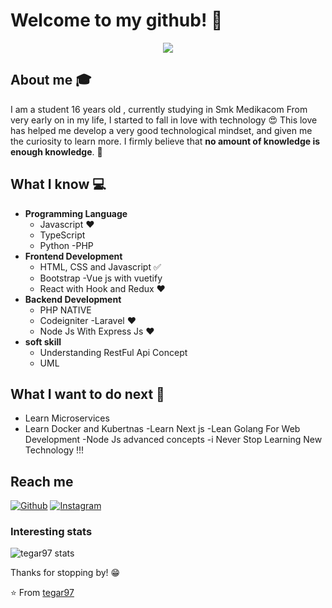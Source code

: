 # Welcome to my github! 👋

<div align="center">
	<img src="https://media.giphy.com/media/vFKqnCdLPNOKc/giphy.gif">
</div>

## About me :mortar_board:
I am a student 16 years old , currently studying in Smk Medikacom  From very early on in my life, I started to fall in love with technology 😍 This love has helped me develop a very good technological mindset, and given me the curiosity to learn more. I firmly believe that **no amount of knowledge is enough knowledge**. 🧠

## What I know :computer:
- **Programming Language**
	- Javascript ❤️
	- TypeScript 
	- Python
	-PHP
- **Frontend Development**
	- HTML, CSS and Javascript :white_check_mark:
	- Bootstrap 
   	 -Vue js with vuetify 
	- React with Hook and Redux  ❤️
- **Backend Development**
	- PHP NATIVE
	- Codeigniter 
   	 -Laravel ❤️
	- Node Js With Express Js  ❤️
- **soft skill**
	- Understanding RestFul Api Concept 
	- UML
	

	
  
  


## What I want to do next :thinking:
- Learn Microservices 
- Learn Docker and Kubertnas 
-Learn Next js
-Lean Golang For Web Development 
-Node Js advanced concepts 
-i Never Stop Learning New Technology !!! 

## Reach me 
[![Github](https://img.shields.io/github/followers/tegar97?label=Follow&style=social)](https://github.com/tegar97)
[![Instagram](https://img.shields.io/badge/-@tegar-akmal-red?style=flat-square&logo=instagram&logoColor=white&link=https://www.instagram.com/akmalmuhammadtegar/_/)](https://www.instagram.com/akmalmuhammadtegar_/)



### Interesting stats

![tegar97 stats](https://github-readme-stats.vercel.app/api?username=tegar97&show_icons=true)

Thanks for stopping by! 😁


⭐️ From [tegar97](https://github.com/tegar97)
